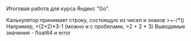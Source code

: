 Итоговая работа для курса Яндекс "Go".

Калькулятор принимает строку, состоящую из чисел и знаков >+-/*()
Например, >(2+2)*3-1 (можно и с пробелами, >2 + 2 * 3)
Выводимые значения - float64 и error

